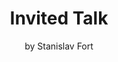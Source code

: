 ---
# Determines which item appears first on the schedule (lowest number (0) appears first)
sequence_id: 2

# Time of the event
time: 09:20 - 09:50

# Title of the event
title: Invited Talk
subtitle: by Stanislav Fort

# Speaker Info
speaker: Stanislav Fort
webpage: https://stanislavfort.github.io/
affil: Stanford University
affil_link: https://ganguli-gang.stanford.edu/people.html

# Image
img: ../speakers/StanislavFort.jpg
img_link: https://stanislavfort.github.io/
---